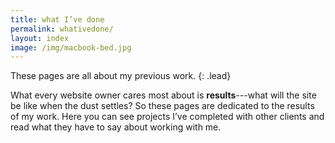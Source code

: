 ```yaml
---
title: what I’ve done
permalink: whativedone/
layout: index
image: /img/macbook-bed.jpg
---
```


These pages are all about my previous work.
{: .lead}

What every website owner cares most about is **results**---what will the site be like when the dust settles? So these pages are dedicated to the results of my work. Here you can see projects I’ve completed with other clients and read what they have to say about working with me.
